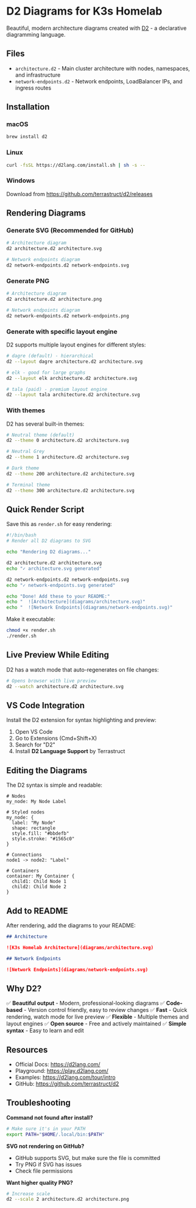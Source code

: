 # D2 Diagrams for K3s Homelab

Beautiful, modern architecture diagrams created with [D2](https://d2lang.com/) - a declarative diagramming language.

## Files

- `architecture.d2` - Main cluster architecture with nodes, namespaces, and infrastructure
- `network-endpoints.d2` - Network endpoints, LoadBalancer IPs, and ingress routes

## Installation

### macOS
```bash
brew install d2
```

### Linux
```bash
curl -fsSL https://d2lang.com/install.sh | sh -s --
```

### Windows
Download from https://github.com/terrastruct/d2/releases

## Rendering Diagrams

### Generate SVG (Recommended for GitHub)
```bash
# Architecture diagram
d2 architecture.d2 architecture.svg

# Network endpoints diagram
d2 network-endpoints.d2 network-endpoints.svg
```

### Generate PNG
```bash
# Architecture diagram
d2 architecture.d2 architecture.png

# Network endpoints diagram
d2 network-endpoints.d2 network-endpoints.png
```

### Generate with specific layout engine
D2 supports multiple layout engines for different styles:

```bash
# dagre (default) - hierarchical
d2 --layout dagre architecture.d2 architecture.svg

# elk - good for large graphs
d2 --layout elk architecture.d2 architecture.svg

# tala (paid) - premium layout engine
d2 --layout tala architecture.d2 architecture.svg
```

### With themes
D2 has several built-in themes:

```bash
# Neutral theme (default)
d2 --theme 0 architecture.d2 architecture.svg

# Neutral Grey
d2 --theme 1 architecture.d2 architecture.svg

# Dark theme
d2 --theme 200 architecture.d2 architecture.svg

# Terminal theme
d2 --theme 300 architecture.d2 architecture.svg
```

## Quick Render Script

Save this as `render.sh` for easy rendering:

```bash
#!/bin/bash
# Render all D2 diagrams to SVG

echo "Rendering D2 diagrams..."

d2 architecture.d2 architecture.svg
echo "✓ architecture.svg generated"

d2 network-endpoints.d2 network-endpoints.svg
echo "✓ network-endpoints.svg generated"

echo "Done! Add these to your README:"
echo "  ![Architecture](diagrams/architecture.svg)"
echo "  ![Network Endpoints](diagrams/network-endpoints.svg)"
```

Make it executable:
```bash
chmod +x render.sh
./render.sh
```

## Live Preview While Editing

D2 has a watch mode that auto-regenerates on file changes:

```bash
# Opens browser with live preview
d2 --watch architecture.d2 architecture.svg
```

## VS Code Integration

Install the D2 extension for syntax highlighting and preview:

1. Open VS Code
2. Go to Extensions (Cmd+Shift+X)
3. Search for "D2"
4. Install **D2 Language Support** by Terrastruct

## Editing the Diagrams

The D2 syntax is simple and readable:

```d2
# Nodes
my_node: My Node Label

# Styled nodes
my_node: {
  label: "My Node"
  shape: rectangle
  style.fill: "#bbdefb"
  style.stroke: "#1565c0"
}

# Connections
node1 -> node2: "Label"

# Containers
container: My Container {
  child1: Child Node 1
  child2: Child Node 2
}
```

## Add to README

After rendering, add the diagrams to your README:

```markdown
## Architecture

![K3s Homelab Architecture](diagrams/architecture.svg)

## Network Endpoints

![Network Endpoints](diagrams/network-endpoints.svg)
```

## Why D2?

✅ **Beautiful output** - Modern, professional-looking diagrams
✅ **Code-based** - Version control friendly, easy to review changes
✅ **Fast** - Quick rendering, watch mode for live preview
✅ **Flexible** - Multiple themes and layout engines
✅ **Open source** - Free and actively maintained
✅ **Simple syntax** - Easy to learn and edit

## Resources

- Official Docs: https://d2lang.com/
- Playground: https://play.d2lang.com/
- Examples: https://d2lang.com/tour/intro
- GitHub: https://github.com/terrastruct/d2

## Troubleshooting

**Command not found after install?**
```bash
# Make sure it's in your PATH
export PATH="$HOME/.local/bin:$PATH"
```

**SVG not rendering on GitHub?**
- GitHub supports SVG, but make sure the file is committed
- Try PNG if SVG has issues
- Check file permissions

**Want higher quality PNG?**
```bash
# Increase scale
d2 --scale 2 architecture.d2 architecture.png
```

